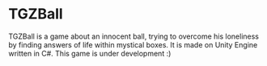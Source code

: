 # TGZBall

TGZBall is a game about an innocent ball, trying to overcome his loneliness by finding answers of life within mystical boxes.
It is made on Unity Engine written in C#.
This game is under development :)
